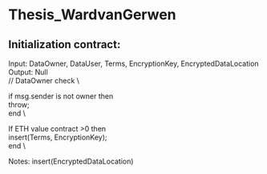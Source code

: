 # Thesis_WardvanGerwen

## Initialization contract: 

Input: DataOwner, DataUser, Terms, EncryptionKey, EncryptedDataLocation \
Output: Null \
// DataOwner check \

if msg.sender is not owner then \
  throw; \
end \

If ETH value contract >0 then \
  insert(Terms, EncryptionKey); \
end \

Notes: insert(EncryptedDataLocation)

